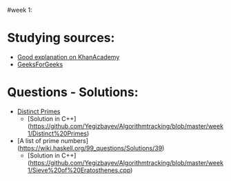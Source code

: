 #week 1:

# Studying sources:
- [Good explanation on KhanAcademy](https://www.khanacademy.org/math/pre-algebra/pre-algebra-factors-multiples/pre-algebra-prime-numbers/v/prime-numbers)
- [GeeksForGeeks](http://www.geeksforgeeks.org/sieve-of-eratosthenes/)


# Questions - Solutions:
- [Distinct Primes](http://www.spoj.com/problems/AMR11E/)  
    - [Solution in C++] (https://github.com/Yegizbayev/Algorithmtracking/blob/master/week1/Distinct%20Primes) 
- [A list of prime numbers] (https://wiki.haskell.org/99_questions/Solutions/39)
    - [Solution in C++] (https://github.com/Yegizbayev/Algorithmtracking/blob/master/week1/Sieve%20of%20Eratosthenes.cpp)



